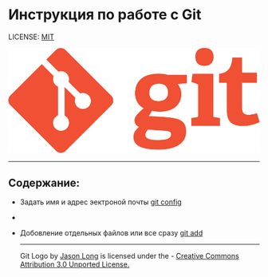 # Инструкция по работе с Git  
LICENSE: [MIT](license.md)

![Git-logo](./assets/Git-Logo-1788C.png
)

  ---

## Содержание:

- Задать имя и адрес эектроной почты [git config](./Config.md)
-
- Добовление отдельных файлов или все сразу [git add](./add.md)


       

  ---

  Git Logo by [Jason Long](http://git-scm.com/downloads/logos
  ) is licensed under the - [Creative Commons Attribution 3.0 Unported License.](https://creativecommons.org/licenses/by/3.0/
  ) 
